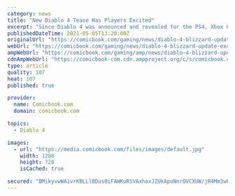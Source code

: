 ```yaml
---
category: news
title: "New Diablo 4 Tease Has Players Excited"
excerpt: "Since Diablo 4 was announced and revealed for the PS4, Xbox One, and PC at BlizzCon 2019, Blizzard hasn't said much about the game, nor has it had a ton to show of the game. We know it's not releasing ..."
publishedDateTime: 2021-05-05T13:20:00Z
originalUrl: "https://comicbook.com/gaming/news/diablo-4-blizzard-update-excited/"
webUrl: "https://comicbook.com/gaming/news/diablo-4-blizzard-update-excited/"
ampWebUrl: "https://comicbook.com/gaming/amp/news/diablo-4-blizzard-update-excited/"
cdnAmpWebUrl: "https://comicbook-com.cdn.ampproject.org/c/s/comicbook.com/gaming/amp/news/diablo-4-blizzard-update-excited/"
type: article
quality: 107
heat: 107
published: true

provider:
  name: Comicbook.com
  domain: comicbook.com

topics:
  - Diablo 4

images:
  - url: "https://media.comicbook.com/files/images/default.jpg"
    width: 1280
    height: 720
    isCached: true

secured: "BMikyvwWA1vrKBLLlBDus0iFAWKuRSVAxhaxJZUkApuNnrOVCXUW/jR4Mm3wLlrBY/mNKtssCv26U9LZSWNfSFdAMLiSCzt9HC9cvw3Lz9u5PHNfxZOZMI+W1xor60v8t418+AAWZ72RR+Dcb2loMd8kuhNBaNqnGhZS4sUNxo7dBHRE7EMWuNdEXkwODRtl/m8PpluMg7exZaGuznR+ZkPCBQ3TSLpBCQqcFMo+2pT549M1u1UEkFPocOR8Xa8LuBS1Y8FElCzi3B3+SufuQVy84q9nynyoXEs3963tDY2IwvDb8lN1Kpz8z8k5oJeUhlCEGTBFNd9QTplogl+vPf+lfs3YUN+Qm6Em+XYsIK0=;Ufz7zOAEafY/5DDSc3gF2g=="
---
```


